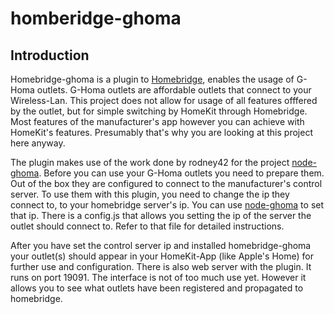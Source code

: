 # homberidge-ghoma

Introduction
------------

Homebridge-ghoma is a plugin to [Homebridge][], enables the usage of G-Homa outlets. G-Homa outlets are affordable outlets that connect to your Wireless-Lan. This project does not allow for usage of all features offfered by the outlet, but for simple switching by HomeKit through Homebridge. Most features of the manufacturer's app however you can achieve with HomeKit's features. Presumably that's why you are looking at this project here anyway.

  [homebridge]: https://github.com/nfarina/homebridge
  
The plugin makes use of the work done by rodney42 for the project [node-ghoma][]. Before you can use your G-Homa outlets you need to prepare them. Out of the box they are configured to connect to the manufacturer's control server. To use them with this plugin, you need to change the ip they connect to, to your homebridge server's ip. You can use [node-ghoma][] to set that ip. There is a config.js that allows you setting the ip of the server the outlet should connect to. Refer to that file for detailed instructions.

  [node-ghoma]: https://github.com/rodney42/node-ghoma
  
After you have set the control server ip and installed homebridge-ghoma your outlet(s) should appear in your HomeKit-App (like Apple's Home) for further use and configuration. There is also web server with the plugin. It runs on port 19091. The interface is not of too much use yet. However it allows you to see what outlets have been registered and propagated to homebridge. 
